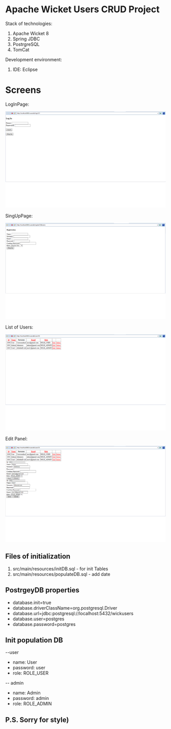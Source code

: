 
# Apache Wicket Users CRUD Project

Stack of technologies:

1. Apache Wicket 8
2. Spring JDBC
3. PostrgreSQL
4. TomCat

Development environment:

1. IDE: Eclipse

# Screens

LogInPage:

![Image alt](https://github.com/sustav86/wuserdb/raw/master/projectPages/LogIn.png)

SingUpPage:

![Image alt](https://github.com/sustav86/wuserdb/raw/master/projectPages/SingUp.png)

List of Users:

![Image alt](https://github.com/sustav86/wuserdb/raw/master/projectPages/UsersList.png)

Edit Panel:

![Image alt](https://github.com/sustav86/wuserdb/raw/master/projectPages/UsersListWithPanel.png)

## Files of initialization

1. src/main/resources/initDB.sql - for init Tables
2. src/main/resources/populateDB.sql - add date

## PostrgeyDB properties

- database.init=true
- database.driverClassName=org.postgresql.Driver
- database.url=jdbc:postgresql://localhost:5432/wickusers
- database.user=postgres
- database.password=postgres

## Init population DB

--user

- name: User
- password: user
- role: ROLE_USER

-- admin

- name: Admin
- password: admin
- role: ROLE_ADMIN

## P.S. Sorry for style)


